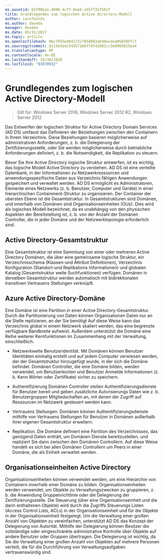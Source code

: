 ```yaml
---
ms.assetid: 62708b2e-4090-4cf7-8ae6-a557f31f561f
title: Grundlegendes zum logischen Active Directory-Modell
author: iainfoulds
ms.author: daveba
manager: daveba
ms.date: 05/31/2017
ms.topic: article
ms.openlocfilehash: 0bc7b55e404172c785db03a640aceea056595fcf
ms.sourcegitcommit: b115e5edc545571b6ff4f42082cc3ed965815ea4
ms.translationtype: MT
ms.contentlocale: de-DE
ms.lasthandoff: 10/30/2020
ms.locfileid: "93070932"
---
```

# <a name="understanding-the-active-directory-logical-model"></a>Grundlegendes zum logischen Active Directory-Modell

>Gilt für: Windows Server 2016, Windows Server 2012 R2, Windows Server 2012

Das Entwerfen der logischen Struktur für Active Directory Domain Services (AD DS) umfasst das Definieren der Beziehungen zwischen den Containern in Ihrem Verzeichnis. Diese Beziehungen basieren möglicherweise auf administrativen Anforderungen, z. b. die Delegierung der Zertifizierungsstelle, oder Sie werden möglicherweise durch betriebliche Anforderungen definiert, z. b. die Notwendigkeit, die Replikation zu steuern.

Bevor Sie Ihre Active Directory logische Struktur entwerfen, ist es wichtig, das logische Modell Active Directory zu verstehen. AD DS ist eine verteilte Datenbank, in der Informationen zu Netzwerkressourcen und anwendungsspezifische Daten aus Verzeichnis fähigen Anwendungen gespeichert und verwaltet werden. AD DS ermöglicht es Administratoren, Elemente eines Netzwerks (z. b. Benutzer, Computer und Geräte) in einer hierarchischen Containment-Struktur zu organisieren. Der Container der obersten Ebene ist die Gesamtstruktur. In Gesamtstrukturen sind Domänen, und innerhalb von Domänen sind Organisationseinheiten (OUs). Dies wird als logisches Modell bezeichnet, da es unabhängig von den physischen Aspekten der Bereitstellung ist, z. b. von der Anzahl der Domänen Controller, die in jeder Domäne und der Netzwerktopologie erforderlich sind.

## <a name="active-directory-forest"></a>Active Directory-Gesamtstruktur
Eine Gesamtstruktur ist eine Sammlung von einer oder mehreren Active Directory Domänen, die über eine gemeinsame logische Struktur, ein Verzeichnisschema (Klassen-und Attribut Definitionen), Verzeichnis Konfiguration (Standort-und Replikations Informationen) und globalen Katalog (Gesamtstruktur weite Suchfunktionen) verfügen. Domänen in derselben Gesamtstruktur werden automatisch mit bidirektionalen transitiven Vertrauens Stellungen verknüpft.

## <a name="active-directory-domain"></a>Azure Active Directory-Domäne
Eine Domäne ist eine Partition in einer Active Directory-Gesamtstruktur. Durch die Partitionierung von Daten können Organisationen Daten nur an die Stelle replizieren, an der Sie benötigt Auf diese Weise kann das Verzeichnis global in einem Netzwerk skaliert werden, das eine begrenzte verfügbare Bandbreite aufweist. Außerdem unterstützt die Domäne eine Reihe weiterer Kernfunktionen im Zusammenhang mit der Verwaltung, einschließlich:

-   Netzwerkweite Benutzeridentität. Mit Domänen können Benutzer Identitäten einmalig erstellt und auf jedem Computer verwiesen werden, der der Gesamtstruktur hinzugefügt wurde, in der sich die Domäne befindet. Domänen Controller, die eine Domäne bilden, werden verwendet, um Benutzerkonten und Benutzer Anmelde Informationen (z. b. Kenn Wörter oder Zertifikate) sicher zu speichern.

-   Authentifizierung Domänen Controller stellen Authentifizierungsdienste für Benutzer bereit und geben zusätzliche Autorisierungs Daten wie z. b. Benutzergruppen Mitgliedschaften an, mit denen der Zugriff auf Ressourcen im Netzwerk gesteuert werden kann.

-   Vertrauens Stellungen. Domänen können Authentifizierungsdienste mithilfe von Vertrauens Stellungen für Benutzer in Domänen außerhalb ihrer eigenen Gesamtstruktur erweitern.

-   Replikation. Die Domäne definiert eine Partition des Verzeichnisses, das genügend Daten enthält, um Domänen Dienste bereitzustellen, und repliziert Sie dann zwischen den Domänen Controllern. Auf diese Weise handelt es sich bei allen Domänen Controllern um Peers in einer Domäne, die als Einheit verwaltet werden.

## <a name="active-directory-organizational-units"></a>Organisationseinheiten Active Directory
Organisationseinheiten können verwendet werden, um eine Hierarchie von Containern innerhalb einer Domäne zu bilden. Organisationseinheiten werden verwendet, um Objekte zu Verwaltungszwecken zu gruppieren, z. b. die Anwendung Gruppenrichtlinie oder die Delegierung der Zertifizierungsstelle. Die Steuerung (über eine Organisationseinheit und die darin enthaltenen Objekte) wird durch die Zugriffs Steuerungs Listen (Access Control Lists, ACLs) in der Organisationseinheit und für die Objekte in der Organisationseinheit festgelegt. Um die Verwaltung einer großen Anzahl von Objekten zu vereinfachen, unterstützt AD DS das Konzept der Delegierung von Autorität. Mithilfe der Delegierung können Besitzer die vollständige oder eingeschränkte administrative Kontrolle über Objekte auf andere Benutzer oder Gruppen übertragen. Die Delegierung ist wichtig, da Sie die Verwaltung einer großen Anzahl von Objekten auf mehrere Personen verteilt, die für die Durchführung von Verwaltungsaufgaben vertrauenswürdig sind.



